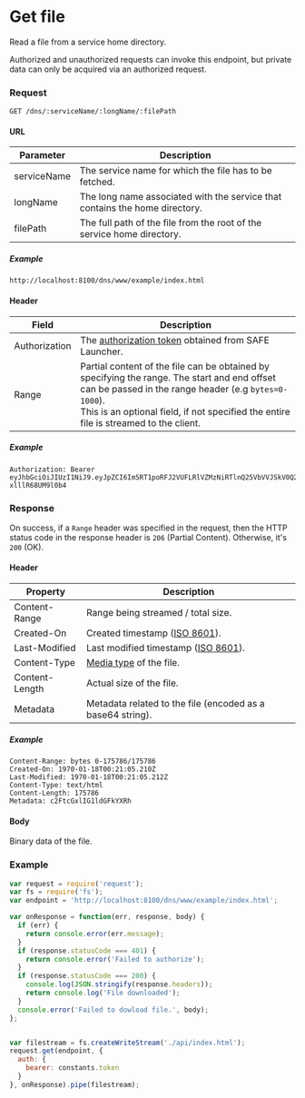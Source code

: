 # Get file

Read a file from a service home directory.

Authorized and unauthorized requests can invoke this endpoint, but private data can only be acquired via an authorized request.

### Request

```
GET /dns/:serviceName/:longName/:filePath
```

#### URL

| Parameter | Description |
| --- | --- |
| serviceName | The service name for which the file has to be fetched. |
| longName | The long name associated with the service that contains the home directory. |
| filePath | The full path of the file from the root of the service home directory. |

##### Example

```
http://localhost:8100/dns/www/example/index.html
```

#### Header

| Field | Description |
| --- | --- |
| Authorization | The [authorization token](/auth) obtained from SAFE Launcher. |
| Range | Partial content of the file can be obtained by specifying the range. The start and end offset can be passed in the range header (e.g `bytes=0-1000`).<br>This is an optional field, if not specified the entire file is streamed to the client. |

##### Example

```
Authorization: Bearer eyJhbGciOiJIUzI1NiJ9.eyJpZCI6Im5RT1poRFJ2VUFLRlVZMzNiRTlnQ25VbVVJSkV0Q2lmYk4zYjE1dXZ2TlU9In0.OTKcHQ9VUKYzBXH_MqeWR4UcHFJV-xlllR68UM9l0b4
```

### Response

On success, if a `Range` header was specified in the request, then the HTTP status code in the response header is `206` (Partial Content). Otherwise, it's `200` (OK).

#### Header

| Property | Description |
| --- | --- |
| Content-Range | Range being streamed / total size. |
| Created-On | Created timestamp ([ISO 8601](https://en.wikipedia.org/wiki/ISO_8601)). |
| Last-Modified | Last modified timestamp ([ISO 8601](https://en.wikipedia.org/wiki/ISO_8601)). |
| Content-Type | [Media type](https://www.iana.org/assignments/media-types/media-types.xhtml) of the file. |
| Content-Length | Actual size of the file. |
| Metadata | Metadata related to the file (encoded as a base64 string). |

##### Example

```
Content-Range: bytes 0-175786/175786
Created-On: 1970-01-18T00:21:05.210Z
Last-Modified: 1970-01-18T00:21:05.212Z
Content-Type: text/html
Content-Length: 175786
Metadata: c2FtcGxlIG1ldGFkYXRh
```

#### Body

Binary data of the file.

### Example

```js
var request = require('request');
var fs = require('fs');
var endpoint = 'http://localhost:8100/dns/www/example/index.html';

var onResponse = function(err, response, body) {
  if (err) {
    return console.error(err.message);
  }
  if (response.statusCode === 401) {
    return console.error('Failed to authorize');
  }
  if (response.statusCode === 200) {
    console.log(JSON.stringify(response.headers));
    return console.log('File downloaded');
  }
  console.error('Failed to dowload file.', body);
};


var filestream = fs.createWriteStream('./api/index.html');
request.get(endpoint, {
  auth: {
    bearer: constants.token
  }
}, onResponse).pipe(filestream);
```
